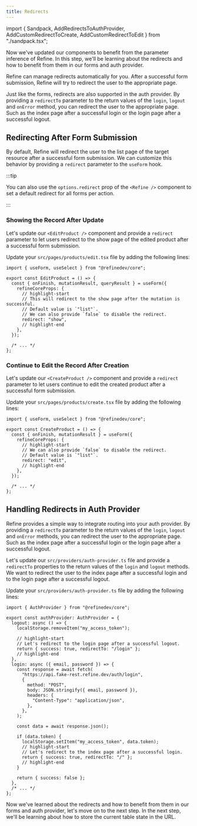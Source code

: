 ```yaml
---
title: Redirects
---
```


import { Sandpack, AddRedirectsToAuthProvider, AddCustomRedirectToCreate, AddCustomRedirectToEdit } from "./sandpack.tsx";

<Sandpack>

Now we've updated our components to benefit from the parameter inference of Refine. In this step, we'll be learning about the redirects and how to benefit from them in our forms and auth provider.

Refine can manage redirects automatically for you. After a successful form submission, Refine will try to redirect the user to the appropriate page.

Just like the forms, redirects are also supported in the auth provider. By providing a `redirectTo` parameter to the return values of the `login`, `logout` and `onError` method, you can redirect the user to the appropriate page. Such as the index page after a successful login or the login page after a successful logout.

## Redirecting After Form Submission

By default, Refine will redirect the user to the list page of the target resource after a successful form submission. We can customize this behavior by providing a `redirect` parameter to the `useForm` hook.

:::tip

You can also use the `options.redirect` prop of the `<Refine />` component to set a default redirect for all forms per action.

:::

### Showing the Record After Update

Let's update our `<EditProduct />` component and provide a `redirect` parameter to let users redirect to the show page of the edited product after a successful form submission.

Update your `src/pages/products/edit.tsx` file by adding the following lines:

```tsx title="src/pages/products/edit.tsx"
import { useForm, useSelect } from "@refinedev/core";

export const EditProduct = () => {
  const { onFinish, mutationResult, queryResult } = useForm({
    refineCoreProps: {
      // highlight-start
      // This will redirect to the show page after the mutation is successful.
      // Default value is `"list"`.
      // We can also provide `false` to disable the redirect.
      redirect: "show",
      // highlight-end
    },
  });

  /* ... */
};
```

<AddCustomRedirectToEdit />

### Continue to Edit the Record After Creation

Let's update our `<CreateProduct />` component and provide a `redirect` parameter to let users continue to edit the created product after a successful form submission.

Update your `src/pages/products/create.tsx` file by adding the following lines:

```tsx title="src/pages/products/create.tsx"
import { useForm, useSelect } from "@refinedev/core";

export const CreateProduct = () => {
  const { onFinish, mutationResult } = useForm({
    refineCoreProps: {
      // highlight-start
      // We can also provide `false` to disable the redirect.
      // Default value is `"list"`.
      redirect: "edit",
      // highlight-end
    },
  });

  /* ... */
};
```

<AddCustomRedirectToCreate />

## Handling Redirects in Auth Provider

Refine provides a simple way to integrate routing into your auth provider. By providing a `redirectTo` parameter to the return values of the `login`, `logout` and `onError` methods, you can redirect the user to the appropriate page. Such as the index page after a successful login or the login page after a successful logout.

Let's update our `src/providers/auth-provider.ts` file and provide a `redirectTo` properties to the return values of the `login` and `logout` methods. We want to redirect the user to the index page after a successful login and to the login page after a successful logout.

Update your `src/providers/auth-provider.ts` file by adding the following lines:

```tsx title="src/providers/auth-provider.ts"
import { AuthProvider } from "@refinedev/core";

export const authProvider: AuthProvider = {
  logout: async () => {
    localStorage.removeItem("my_access_token");

    // highlight-start
    // Let's redirect to the login page after a successful logout.
    return { success: true, redirectTo: "/login" };
    // highlight-end
  },
  login: async ({ email, password }) => {
    const response = await fetch(
      "https://api.fake-rest.refine.dev/auth/login",
      {
        method: "POST",
        body: JSON.stringify({ email, password }),
        headers: {
          "Content-Type": "application/json",
        },
      },
    );

    const data = await response.json();

    if (data.token) {
      localStorage.setItem("my_access_token", data.token);
      // highlight-start
      // Let's redirect to the index page after a successful login.
      return { success: true, redirectTo: "/" };
      // highlight-end
    }

    return { success: false };
  },
  /* ... */
};
```

<AddRedirectsToAuthProvider />

Now we've learned about the redirects and how to benefit from them in our forms and auth provider, let's move on to the next step. In the next step, we'll be learning about how to store the current table state in the URL.

</Sandpack>
